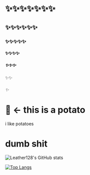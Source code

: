 # ✨✨✨✨✨✨✨

## ✨✨✨✨✨✨

### ✨✨✨✨✨

#### ✨✨✨✨

##### ✨✨✨

✨✨

###### ✨

# 🥔 <- this is a potato

i like potatoes

# dumb shit
 
![Leather128's GitHub stats](https://github-readme-stats.vercel.app/api?username=Leather128&show_icons=true&theme=tokyonight&count_private=true)

[![Top Langs](https://github-readme-stats.vercel.app/api/top-langs/?username=Leather128&theme=tokyonight&langs_count=10&layout=compact&hide=jupyter%20notebook,html,php,gap,scss,css)](https://github.com/anuraghazra/github-readme-stats)

<!--

### Hi there 👋

**Leather128/Leather128** is a ✨ _special_ ✨ repository because its `README.md` (this file) appears on your GitHub profile.

Here are some ideas to get you started:

- 🔭 I’m currently working on ...
- 🌱 I’m currently learning ...
- 👯 I’m looking to collaborate on ...
- 🤔 I’m looking for help with ...
- 💬 Ask me about ...
- 📫 How to reach me: ...
- 😄 Pronouns: ...
- ⚡ Fun fact: ...
-->
